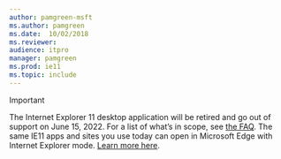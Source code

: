 ```yaml
---
author: pamgreen-msft
ms.author: pamgreen
ms.date:  10/02/2018
ms.reviewer:
audience: itpro
manager: pamgreen
ms.prod: ie11
ms.topic: include
---
```


> [!IMPORTANT]
> The Internet Explorer 11 desktop application will be retired and go out of support on June 15, 2022. For a list of what’s in scope, see [the FAQ](https://aka.ms/IEModeFAQ). The same IE11 apps and sites you use today can open in Microsoft Edge with Internet Explorer mode. [Learn more here](https://blogs.windows.com/msedgedev/).